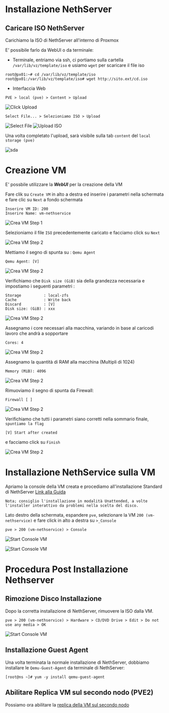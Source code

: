 # Installazione NethServer

## Caricare ISO NethServer

Carichiamo la ISO di NethServer all'interno di Proxmox

E' possibile farlo da WebUI o da terminale:

- Terminale, entriamo via ssh, ci portiamo sulla cartella ```/var/lib/vz/template/iso``` e usiamo ```wget``` per scaricare il file iso
```
root@px01:~# cd /var/lib/vz/template/iso
root@px01:/var/lib/vz/template/iso# wget http://sito.ext/cd.iso
```

- Interfaccia Web

```PVE > local (pve) > Content > Upload```

![Click Upload](img/pve-load-iso-1.png)

```Select File... > Selezioniamo ISO > Upload```

![Select File](img/pve-load-iso-2.png) ![Upload ISO](img/pve-load-iso-4.png)

Una volta completato l'upload, sarà visibile sulla tab ```content``` del ```local storage (pve)```

![sda](img/pve-load-iso-5.png)

# Creazione VM

E' possbile utilizzare la ***WebUI*** per la creazione della VM

Fare clik su ```Create VM``` in alto a destra ed inserire i parametri nella schermata e fare clic su ```Next``` a fondo schermata

```
Inserire VM ID: 200
Inserire Name: vm-nethservice
```

![Crea VM Step 1](img/pve-crea-vm-1.png)

Selezioniamo il file ```ISO``` precedentemente caricato e facciamo click su ``Next``

![Crea VM Step 2](img/pve-crea-vm-2.png)

Mettiamo il segno di spunta su : ```Qemu Agent```

```Qemu Agent: [V]```

![Crea VM Step 2](img/pve-crea-vm-3.png)

Verifichiamo che ```Disk size (GiB)``` sia della grandezza necessaria e impostiamo i  seguenti parametri :

```
Storage          : local-zfs
Cache            : Write back
Discard          : [V]
Disk size: (GiB) : xxx
```

![Crea VM Step 2](img/pve-crea-vm-4.png)

Assegnamo i core necessari alla macchina, variando in base al caricodi lavoro che andrà a sopportare

```Cores: 4```

![Crea VM Step 2](img/pve-crea-vm-5.png)

Assegnamo la quantità di RAM alla macchina (Multipli di 1024)

```Memory (MiB): 4096```

![Crea VM Step 2](img/pve-crea-vm-6.png)

Rimuoviamo il segno di spunta da Firewall:

```Firewall [ ]```

![Crea VM Step 2](img/pve-crea-vm-7.png)

Verifichiamo che tutti i parametri siano corretti nella sommario finale, ```spuntiamo la flag```

```[V] Start after created```

e facciamo click su ```Finish```

![Crea VM Step 2](img/pve-crea-vm-8.png)

# Installazione NethService sulla VM

Apriamo la console della VM creata e procediamo all'installazione Standard di NethServer [Link alla Guida](https://nethserver.docs.nethesis.it/it/v7/installation.html)

    Nota; consiglio l'installazione in modalità Unattended, a volte l'installer interattivo da problemi nella scelta del disco.

Lato destro della schermata, espandere ```pve```, selezionare la VM ```200 (vm-nethservice)``` e fare click in alto a destra su ```>_Console```

```pve > 200 (vm-nethservice) > Console```

![Start Console VM](img/pve-start-vm-console-1.png)

![Start Console VM](img/pve-neth-install-1.png)

# Procedura Post Installazione Nethserver

## Rimozione Disco Installazione

Dopo la corretta installazione di NethServer, rimuovere la ISO dalla VM.

```pve > 200 (vm-nethservice) > Hardware > CD/DVD Drive > Edit > Do not use any media > OK```

![Start Console VM](img/pve-crea-vm-9.png)

## Installazione Guest Agent

Una volta terminata la normale installazione di NethServer, dobbiamo installare le ```Qemu-Guest-Agent``` da terminale di NethServer:

```[root@ns ~]# yum -y install qemu-guest-agent```


## Abilitare Replica VM sul secondo nodo (PVE2)

Possiamo ora abilitare la [replica della VM sul secondo nodo](replica-vm.md)
